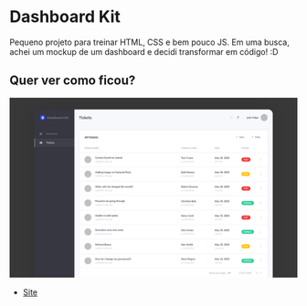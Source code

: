 # Dashboard Kit

Pequeno projeto para treinar HTML, CSS e bem pouco JS. Em uma busca, achei um mockup de um dashboard e decidi transformar em código! :D

## Quer ver como ficou?

![](https://github.com/felipinas/dashboard/blob/master/Pic%20to%20read.me.png)

* [Site](https://felipinas.github.io/dashboard/)
